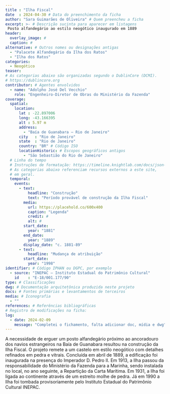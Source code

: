 ```yaml
---
title : "Ilha Fiscal"
date  : 2024-04-30 # Data do preenchimento da ficha
author: "Sara Guimarães de Oliveira" # Quem preencheu a ficha
excerpt: >- # Descrição sucinta para aparecer em listagens
 Posto alfandegário ao estilo neogótico inaugurado em 1889
header:
  overlay_image: #
  caption: #
alternative: # Outros nomes ou designações antigas
  - "Palacete Alfandegário da Ilha dos Ratos"
  - "Ilha dos Ratos"
categories:
  - Neogótico
teaser: 
# As categorias abaixo são organizadas segundo o DublinCore (DCMI).
# https://dublincore.org
contributor: # Agentes envolvidos
  - name: "Adolpho José Del Vecchio"
    role: "Engenheiro-Diretor de Obras do Ministério da Fazenda"
coverage:
  spatial:
    location:
      lat : -22.897006
      long: -43.166395
      alt : 5.97 m
      address:
        - "Baía de Guanabara – Rio de Janeiro"
      city   : "Rio de Janeiro"
      state  : "Rio de Janeiro"
      country: "BR" # Código ISO
      locationHistoric: # Escopos geográficos antigos
        - "São Sebastião do Rio de Janeiro"
  # Linha do tempo
  # Instruções de formatação: https://timeline.knightlab.com/docs/json-format.html
  # As categorias abaixo referenciam recursos externos a este site,
  # em geral.
  temporal:
    events:
      - text:
          headline: "Construção"
          text: "Período provável de construção da Ilha Fiscal"
        media:
          url: https://placehold.co/600x400
          caption: "Legenda"
          credit: #
          alt: #
        start_date:
          year: "1881"
        end_date:
          year: "1889"
        display_date: "c. 1881-89"
      - text:
          headline: "Mudança de atribuição"
        start_date:
          year: "1998"
identifier: # Código IPHAN ou DGPC, por exemplo
  - source: "INEPAC – Instituto Estadual do Patrimônio Cultural"
    id    : "E-18/001.177/90"
type: # Classificações
dwg: # Documentação arquitetônica produzida neste projeto
docs: # Fontes primárias e levantamentos de terceiros
media: # Iconografia
  - ""
references: # Referências bibliográficas
# Registro de modificações na ficha:
log:
  - date: 2024-02-09
    message: "Completei o fichamento, falta adicionar doc, mídia e dwg"
---
```


A necessidade de erguer um posto alfandegário próximo ao ancoradouro dos navios estrangeiros na Baía de Guanabara resultou na construção da Ilha Fiscal. O projeto remete a um castelo em estilo neogótico com detalhes refinados em pedra e vitrais. Concluída em abril de 1889, a edificação foi inaugurada na presença do Imperador D. Pedro II. Em 1913, a Ilha passou da responsabilidade do Ministério da Fazenda para a Marinha, sendo instalada no local, no ano seguinte, a Repartição da Carta Marítima. Em 1931, a Ilha foi ligada ao continente através de um estreito molhe de pedra. Já em 1990 a Ilha foi tombada provisoriamente pelo Instituto Estadual do Patrimônio Cultural INEPAC.
